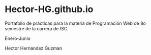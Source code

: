 # Hector-HG.github.io
Portafolio de prácticas para la materia de Programación Web de 8o semestre de la carrera de ISC.

Enero-Junio

Hector Hernandez Guzman
